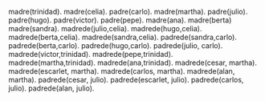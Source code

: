 madre(trinidad).
madre(celia).
padre(carlo).
madre(martha).
padre(julio).
padre(hugo).
padre(victor).
padre(pepe).
madre(ana).
madre(berta)
madre(sandra).
madrede(julio,celia).
madrede(hugo,celia).
madrede(berta,celia).
madrede(sandra,celia).
padrede(sandra,carlo).
padrede(berta,carlo).
padrede(hugo,carlo).
padrede(julio, carlo).
madrede(victor,trinidad).
madrede(pepe,trinidad).
madrede(martha,trinidad).
madrede(ana,trinidad).
madrede(cesar, martha).
madrede(escarlet, martha).
madrede(carlos, martha).
madrede(alan, martha).
padrede(cesar, julio).
padrede(escarlet, julio).
padrede(carlos, julio).
padrede(alan, julio).


